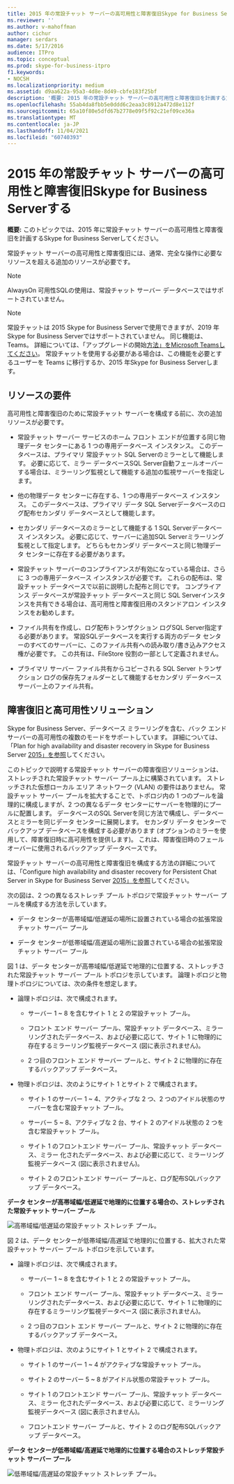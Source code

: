 ```yaml
---
title: 2015 年の常設チャット サーバーの高可用性と障害復旧Skype for Business Serverする
ms.reviewer: ''
ms.author: v-mahoffman
author: cichur
manager: serdars
ms.date: 5/17/2016
audience: ITPro
ms.topic: conceptual
ms.prod: skype-for-business-itpro
f1.keywords:
- NOCSH
ms.localizationpriority: medium
ms.assetid: d9aa622a-95a3-4d8e-8d49-cbfe183f25bf
description: '概要: 2015 年の常設チャット サーバーの高可用性と障害復旧を計画する方法については、このトピックSkype for Business Serverしてください。'
ms.openlocfilehash: 55ab4da8fbb5e0ddd6c2eaa3c8912a472d8e112f
ms.sourcegitcommit: 65a10f80e5dfd67b2778e09f5f92c21ef09ce36a
ms.translationtype: MT
ms.contentlocale: ja-JP
ms.lasthandoff: 11/04/2021
ms.locfileid: "60740393"
---
```

# <a name="plan-for-high-availability-and-disaster-recovery-for-persistent-chat-server-in-skype-for-business-server-2015"></a>2015 年の常設チャット サーバーの高可用性と障害復旧Skype for Business Serverする
 
**概要:** このトピックでは、2015 年に常設チャット サーバーの高可用性と障害復旧を計画するSkype for Business Serverしてください。
  
常設チャット サーバーの高可用性と障害復旧には、通常、完全な操作に必要なリソースを超える追加のリソースが必要です。 
  
> [!NOTE]
> AlwaysOn 可用性SQLの使用は、常設チャット サーバー データベースではサポートされていません。 

> [!NOTE] 
> 常設チャットは 2015 Skype for Business Serverで使用できますが、2019 年Skype for Business Serverではサポートされていません。 同じ機能は、Teams。 詳細については、「アップグレードの開始[方法」をMicrosoft Teamsしてください](/microsoftteams/upgrade-start-here)。 常設チャットを使用する必要がある場合は、この機能を必要とするユーザーを Teams に移行するか、2015 年Skype for Business Serverします。 
  
## <a name="resource-requirements"></a>リソースの要件

高可用性と障害復旧のために常設チャット サーバーを構成する前に、次の追加リソースが必要です。 
  
- 常設チャット サーバー サービスのホーム フロント エンドが位置する同じ物理データ センターにある 1 つの専用データベース インスタンス。 このデータベースは、プライマリ 常設チャット SQL Serverのミラーとして機能します。 必要に応じて、ミラー データベースSQL Server自動フェールオーバーする場合は、ミラーリング監視として機能する追加の監視サーバーを指定します。
    
- 他の物理データ センターに存在する、1 つの専用データベース インスタンス。 このデータベースは、プライマリ データ SQL Serverデータベースのログ配布セカンダリ データベースとして機能します。
    
- セカンダリ データベースのミラーとして機能する 1 SQL Serverデータベース インスタンス。 必要に応じて、サーバーに追加SQL Serverミラーリング監視として指定します。 どちらもセカンダリ データベースと同じ物理データ センターに存在する必要があります。
    
- 常設チャット サーバーのコンプライアンスが有効になっている場合は、さらに 3 つの専用データベース インスタンスが必要です。 これらの配布は、常設チャット データベースで以前に説明した配布と同じです。 コンプライアンス データベースが常設チャット データベースと同じ SQL Serverインスタンスを共有できる場合は、高可用性と障害復旧用のスタンドアロン インスタンスをお勧めします。
    
- ファイル共有を作成し、ログ配布トランザクション ログSQL Server指定する必要があります。 常設SQLデータベースを実行する両方のデータ センターのすべてのサーバーに、このファイル共有への読み取り/書き込みアクセス権が必要です。 この共有は、FileStore 役割の一部として定義されません。
    
- プライマリ サーバー ファイル共有からコピーされる SQL Server トランザクション ログの保存先フォルダーとして機能するセカンダリ データベース サーバー上のファイル共有。
    
## <a name="disaster-recovery-and-high-availability-solutions"></a>障害復旧と高可用性ソリューション

Skype for Business Server、データベース ミラーリングを含む、バック エンド サーバーの高可用性の複数のモードをサポートしています。 詳細については、「Plan for high availability and disaster recovery in Skype for Business Server [2015」を参照](../../plan-your-deployment/high-availability-and-disaster-recovery/high-availability-and-disaster-recovery.md)してください。 
  
このトピックで説明する常設チャット サーバーの障害復旧ソリューションは、ストレッチされた常設チャット サーバー プール上に構築されています。 ストレッチされた仮想ローカル エリア ネットワーク (VLAN) の要件はありません。 常設チャット サーバー プールを拡大することで、トポロジ内の 1 つのプールを論理的に構成しますが、2 つの異なるデータ センターにサーバーを物理的にプールに配置します。 データベースのSQL Serverを同じ方法で構成し、データベースとミラーを同じデータ センターに展開します。 セカンダリ データ センターでバックアップ データベースを構成する必要があります (オプションのミラーを使用して、障害復旧時に高可用性を提供します)。 これは、障害復旧時のフェールオーバーに使用されるバックアップ データベースです。 
  
常設チャット サーバーの高可用性と障害復旧を構成する方法の詳細については、「Configure high availability and disaster recovery for Persistent Chat Server in Skype for Business Server [2015」を参照](../../deploy/deploy-persistent-chat-server/configure-hadr-for-persistent-chat.md)してください。 
  
次の図は、2 つの異なるストレッチ プール トポロジで常設チャット サーバー プールを構成する方法を示しています。
  
- データ センターが高帯域幅/低遅延の場所に設置されている場合の拡張常設チャット サーバー プール
    
- データ センターが低帯域幅/高遅延の場所に設置されている場合の拡張常設チャット サーバー プール
    
図 1 は、データ センターが高帯域幅/低遅延で地理的に位置する、ストレッチされた常設チャット サーバー プール トポロジを示しています。 論理トポロジと物理トポロジについては、次の条件を想定します。
  
- 論理トポロジは、次で構成されます。
    
  - サーバー 1 ~ 8 を含むサイト 1 と 2 の常設チャット プール。
    
  - フロント エンド サーバー プール、常設チャット データベース、ミラーリングされたデータベース、および必要に応じて、サイト 1 に物理的に存在するミラーリング監視データベース (図に表示されません)。 
    
  - 2 つ目のフロント エンド サーバー プールと、サイト 2 に物理的に存在するバックアップ データベース。
    
- 物理トポロジは、次のようにサイト 1 とサイト 2 で構成されます。
    
  - サイト 1 のサーバー 1 ~ 4、アクティブな 2 つ、2 つのアイドル状態のサーバーを含む常設チャット プール。
    
  - サーバー 5 ~ 8、アクティブな 2 台、サイト 2 のアイドル状態の 2 つを含む常設チャット プール。
    
  - サイト 1 のフロントエンド サーバー プール、常設チャット データベース、ミラー 化されたデータベース、および必要に応じて、ミラーリング監視データベース (図に表示されません)。
    
  - サイト 2 のフロントエンド サーバー プールと、ログ配布SQLバックアップ データベース。
    
**データ センターが高帯域幅/低遅延で地理的に位置する場合の、ストレッチされた常設チャット サーバー プール**

![高帯域幅/低遅延の常設チャット ストレッチ プール。](../../media/55cf3d4b-5f51-4d2f-84ca-b4a13dc5eba3.png)
  
図 2 は、データ センターが低帯域幅/高遅延で地理的に位置する、拡大された常設チャット サーバー プール トポロジを示しています。
  
- 論理トポロジは、次で構成されます。
    
  - サーバー 1 ~ 8 を含むサイト 1 と 2 の常設チャット プール。
    
  - フロント エンド サーバー プール、常設チャット データベース、ミラーリングされたデータベース、および必要に応じて、サイト 1 に物理的に存在するミラーリング監視データベース (図に表示されません)。 
    
  - 2 つ目のフロント エンド サーバー プールと、サイト 2 に物理的に存在するバックアップ データベース。
    
- 物理トポロジは、次のようにサイト 1 とサイト 2 で構成されます。
    
  - サイト 1 のサーバー 1 ~ 4 がアクティブな常設チャット プール。
    
  - サイト 2 のサーバー 5 ~ 8 がアイドル状態の常設チャット プール。
    
  - サイト 1 のフロントエンド サーバー プール、常設チャット データベース、ミラー 化されたデータベース、および必要に応じて、ミラーリング監視データベース (図に表示されません)。
    
  - フロントエンド サーバー プールと、サイト 2 のログ配布SQLバックアップ データベース。
    
**データ センターが低帯域幅/高遅延で地理的に位置する場合のストレッチ常設チャット サーバー プール**

![低帯域幅/高遅延の常設チャット ストレッチ プール。](../../media/40cbd902-57b8-4d57-a61c-cde4e0bd47f0.png)
  


